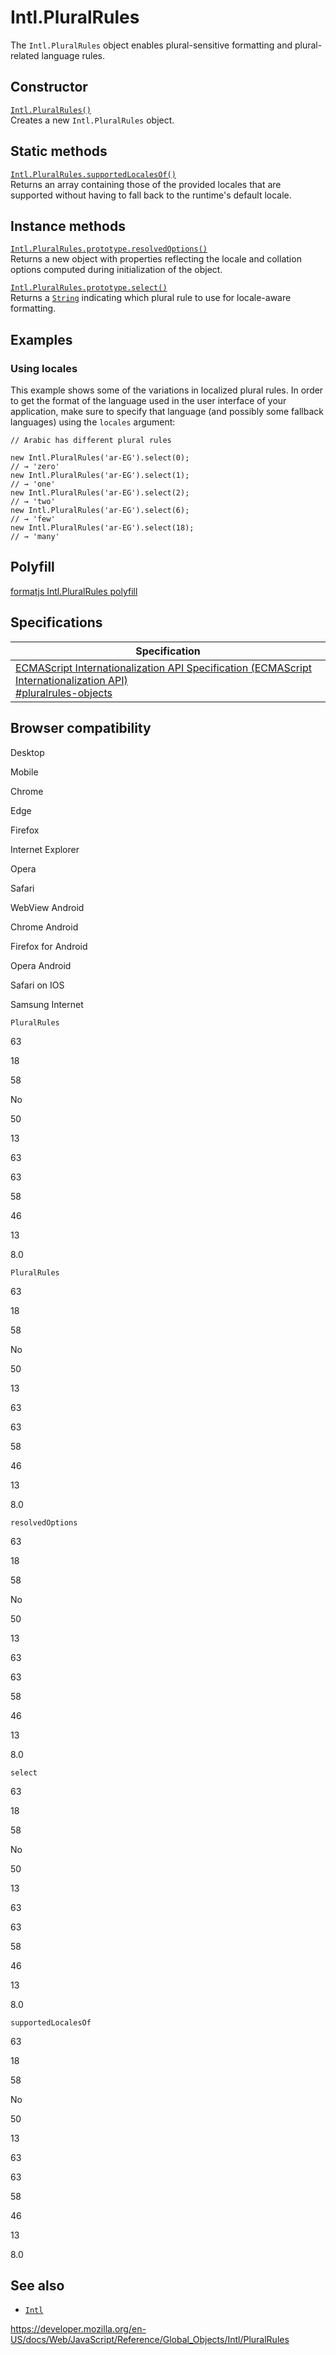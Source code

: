 Intl.PluralRules
================

The `Intl.PluralRules` object enables plural-sensitive formatting and plural-related language rules.

Constructor
-----------

[`Intl.PluralRules()`](pluralrules/pluralrules)  
Creates a new `Intl.PluralRules` object.

Static methods
--------------

[`Intl.PluralRules.supportedLocalesOf()`](pluralrules/supportedlocalesof)  
Returns an array containing those of the provided locales that are supported without having to fall back to the runtime's default locale.

Instance methods
----------------

[`Intl.PluralRules.prototype.resolvedOptions()`](pluralrules/resolvedoptions)  
Returns a new object with properties reflecting the locale and collation options computed during initialization of the object.

[`Intl.PluralRules.prototype.select()`](pluralrules/select)  
Returns a [`String`](../string) indicating which plural rule to use for locale-aware formatting.

Examples
--------

### Using locales

This example shows some of the variations in localized plural rules. In order to get the format of the language used in the user interface of your application, make sure to specify that language (and possibly some fallback languages) using the `locales` argument:

    // Arabic has different plural rules

    new Intl.PluralRules('ar-EG').select(0);
    // → 'zero'
    new Intl.PluralRules('ar-EG').select(1);
    // → 'one'
    new Intl.PluralRules('ar-EG').select(2);
    // → 'two'
    new Intl.PluralRules('ar-EG').select(6);
    // → 'few'
    new Intl.PluralRules('ar-EG').select(18);
    // → 'many'

Polyfill
--------

[formatjs Intl.PluralRules polyfill](https://formatjs.io/docs/polyfills/intl-pluralrules)

Specifications
--------------

<table><thead><tr class="header"><th>Specification</th></tr></thead><tbody><tr class="odd"><td><a href="https://tc39.es/ecma402/#pluralrules-objects">ECMAScript Internationalization API Specification (ECMAScript Internationalization API)<br />
<span class="small">#pluralrules-objects</span></a></td></tr></tbody></table>

Browser compatibility
---------------------

Desktop

Mobile

Chrome

Edge

Firefox

Internet Explorer

Opera

Safari

WebView Android

Chrome Android

Firefox for Android

Opera Android

Safari on IOS

Samsung Internet

`PluralRules`

63

18

58

No

50

13

63

63

58

46

13

8.0

`PluralRules`

63

18

58

No

50

13

63

63

58

46

13

8.0

`resolvedOptions`

63

18

58

No

50

13

63

63

58

46

13

8.0

`select`

63

18

58

No

50

13

63

63

58

46

13

8.0

`supportedLocalesOf`

63

18

58

No

50

13

63

63

58

46

13

8.0

See also
--------

-   [`Intl`](../intl)

<a href="https://developer.mozilla.org/en-US/docs/Web/JavaScript/Reference/Global_Objects/Intl/PluralRules" class="_attribution-link">https://developer.mozilla.org/en-US/docs/Web/JavaScript/Reference/Global_Objects/Intl/PluralRules</a>
